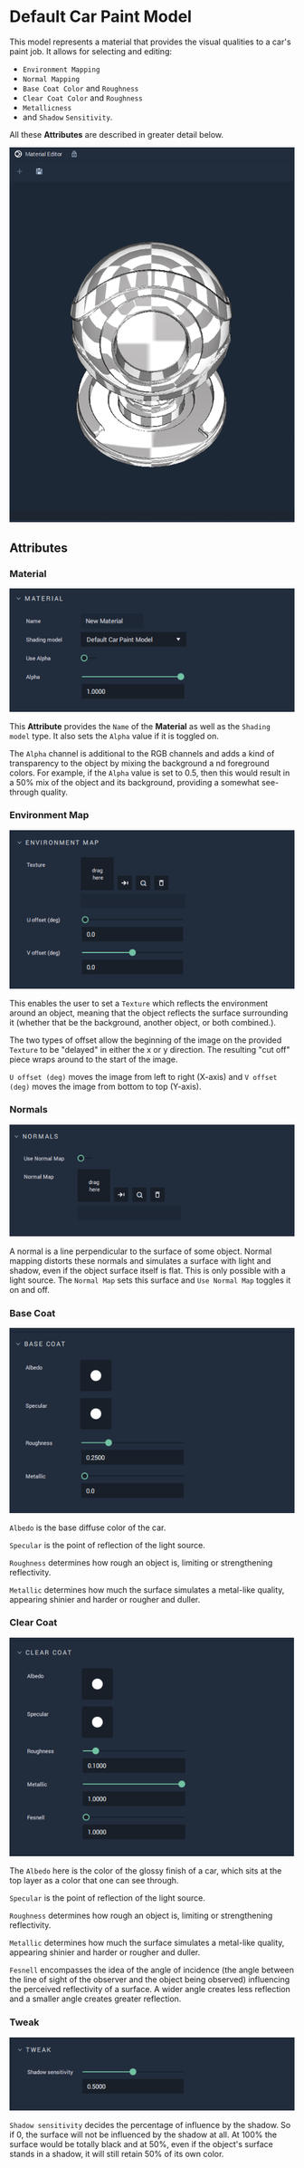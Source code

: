 # Default Car Paint Model

This model represents a material that provides the visual qualities to a car's paint job. It allows for selecting and editing: 

* `Environment Mapping`
* `Normal Mapping`
* `Base Coat Color` and `Roughness`
* `Clear Coat Color` and `Roughness` 
* `Metallicness` 
* and `Shadow` `Sensitivity`.

All these **Attributes** are described in greater detail below. 

![](../../.gitbook/assets/model-carpaint-ball.png)

## Attributes

### Material

![Material](../../.gitbook/assets/carpaint-attr-material.png)

This **Attribute** provides the `Name` of the **Material** as well as the `Shading model` type. It also sets the `Alpha` value if it is toggled on. 

The `Alpha` channel is additional to the RGB channels and adds a kind of transparency to the object by mixing the background a nd foreground colors. For example, if the `Alpha` value is set to 0.5, then this would result in a 50% mix of the object and its background, providing a somewhat see-through quality. 


### Environment Map
![Environment Map](../../.gitbook/assets/carpaint-attr-enviromentmap.png)

This enables the user to set a `Texture` which reflects the environment around an object, meaning that the object reflects the surface surrounding it (whether that be the background, another object, or both combined.). 

The two types of offset allow the beginning of the image on the provided `Texture` to be "delayed" in either the x or y direction. The resulting "cut off" piece wraps around to the start of the image. 

`U offset (deg)` moves the image from left to right (X-axis) and `V offset (deg)` moves the image from bottom to top (Y-axis). 


### Normals
![Normals](../../.gitbook/assets/carpaint-attr-normals.png)

A normal is a line perpendicular to the surface of some object. Normal mapping distorts these normals and simulates a surface with light and shadow, even if the object surface itself is flat. This is only possible with a light source. The `Normal Map` sets this surface and `Use Normal Map` toggles it on and off. 


### Base Coat
![Base Coat](../../.gitbook/assets/carpaint-attr-basecoat.png)

`Albedo` is the base diffuse color of the car. 

`Specular` is the point of reflection of the light source. 

`Roughness` determines how rough an object is, limiting or strengthening reflectivity. 

`Metallic` determines how much the surface simulates a metal-like quality, appearing shinier and harder or rougher and duller.   


### Clear Coat
![Clear Coat](../../.gitbook/assets/carpaint-attr-clearcoat.png)

The `Albedo` here is the color of the glossy finish of a car, which sits at the top layer as a color that one can see through. 

`Specular` is the point of reflection of the light source. 

`Roughness` determines how rough an object is, limiting or strengthening reflectivity. 

`Metallic` determines how much the surface simulates a metal-like quality, appearing shinier and harder or rougher and duller. 

`Fesnell` encompasses the idea of the angle of incidence (the angle between the line of sight of the observer and the object being observed) influencing the perceived reflectivity of a surface. A wider angle creates less reflection and a smaller angle creates greater reflection.


### Tweak
![Tweak](../../.gitbook/assets/carpaint-attr-tweak.png)

`Shadow sensitivity` decides the percentage of influence by the shadow. So if 0, the surface will not be influenced by the shadow at all. At 100% the surface would be totally black and at 50%, even if the object's surface stands in a shadow, it will still retain 50% of its own color.
